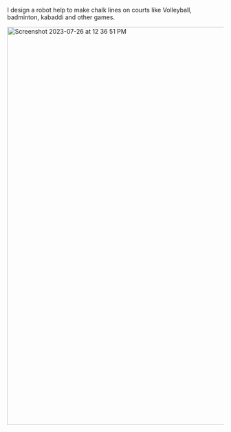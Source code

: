 I design a robot help to make chalk lines on courts like Volleyball, badminton, kabaddi and other games.


<img width="926" alt="Screenshot 2023-07-26 at 12 36 51 PM" src="https://github.com/aniruddhapradhan05/Court-Master/assets/104893063/85ce39ff-f891-490f-a20e-44b2038933e3">
